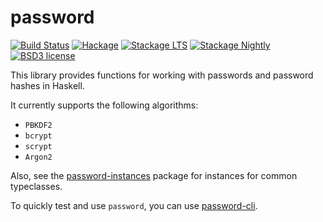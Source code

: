 # password

[![Build Status](https://github.com/cdepillabout/password/workflows/password/badge.svg)](http://github.com/cdepillabout/password)
[![Hackage](https://img.shields.io/hackage/v/password.svg)](https://hackage.haskell.org/package/password)
[![Stackage LTS](http://stackage.org/package/password/badge/lts)](http://stackage.org/lts/package/password)
[![Stackage Nightly](http://stackage.org/package/password/badge/nightly)](http://stackage.org/nightly/package/password)
[![BSD3 license](https://img.shields.io/badge/license-BSD3-blue.svg)](./LICENSE)

This library provides functions for working with passwords and password hashes in Haskell.

It currently supports the following algorithms:

* `PBKDF2`
* `bcrypt`
* `scrypt`
* `Argon2`

Also, see the [password-instances](https://hackage.haskell.org/package/password-instances)
package for instances for common typeclasses.

To quickly test and use `password`, you can use [password-cli](https://github.com/cdepillabout/password/tree/master/password-cli).
